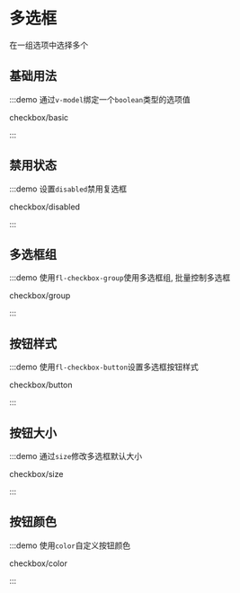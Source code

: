 # 多选框

在一组选项中选择多个

## 基础用法

:::demo 通过`v-model`绑定一个`boolean`类型的选项值

checkbox/basic

:::

## 禁用状态

:::demo 设置`disabled`禁用复选框

checkbox/disabled

:::

## 多选框组

:::demo 使用`fl-checkbox-group`使用多选框组, 批量控制多选框

checkbox/group

:::

## 按钮样式

:::demo 使用`fl-checkbox-button`设置多选框按钮样式

checkbox/button

:::

## 按钮大小

:::demo 通过`size`修改多选框默认大小

checkbox/size

:::

## 按钮颜色

:::demo 使用`color`自定义按钮颜色

checkbox/color

:::
